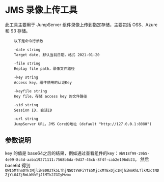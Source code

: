 # JMS 录像上传工具

此工具主要用于 JumpServer 组件录像上传到指定存储，主要包括 OSS、Azure 和 S3 存储。


```
    以下是命令行参数

    -date string
    Target date, 默认当前日期，格式 2021-01-20

    -file string
    Replay file path，录像文件路径

    -key string
    Access key，组件使用的认证Key
    
    -keyfile string
    Key file，存储 access key 的文件路径
    
    -sid string
    Session ID, 会话ID

    -url string
    JumpServer URL，JMS Core的地址 (default "http://127.0.0.1:8080")

```
## 参数说明

key 的值是 base64之后的结果，例如通过查看组件的key：`9b918f99-29b5-4e99-8c4d-aaba19271111:7568b6da-9d37-46cb-8f4f-cab2e196db23`，
然后 base64 得到 `OWI5MThmOTktMjliNS00ZTk5LThjNGQtYWFiYTE5MjcxMTExOjc1NjhiNmRhLTlkMzctNDZjYi04ZjRmLWNhYjJlMTk2ZGIyMwo=`

